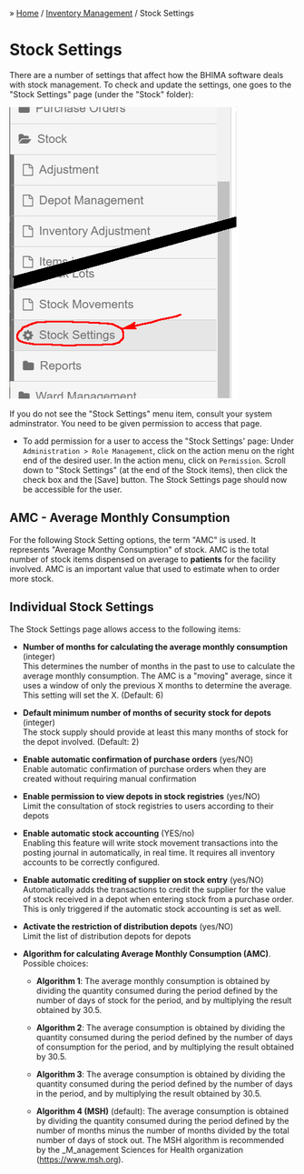 &raquo; [Home](../index.md) / [Inventory Management](./index.md) / Stock Settings

# Stock Settings

There are a number of settings that affect how the BHIMA software deals with
stock management.  To check and update the settings, one goes to the "Stock
Settings" page (under the "Stock" folder):

![Stock Settings Page](./images/stock-settings-page.png)

If you do not see the "Stock Settings" menu item, consult your system
adminstrator.  You need to be given permission to access that page.

- To add permission for a user to access the "Stock Settings' page: Under
  `Administration > Role Management`, click on the action menu on the right
  end of the desired user.  In the action menu, click on `Permission`.  Scroll
  down to "Stock Settings" (at the end of the Stock items), then click the check
  box and the [Save] button.  The Stock Settings page should now be accessible
  for the user.

## AMC - Average Monthly Consumption

For the following Stock Setting options, the term "AMC" is used.  It
represents "Average Monthy Consumption" of stock.  AMC is the total number of
stock items dispensed on average to **patients** for the facility involved.
AMC is an important value that used to estimate when to order more stock.

## Individual Stock Settings
The Stock Settings page allows access to the following items:

- **Number of months for calculating the average monthly consumption** (integer)  
  This determines the number of months in the past to use to calculate the
  average monthly consumption. The AMC is a "moving" average, since it uses a
  window of only the previous X months to determine the average. This setting
  will set the X.  (Default: 6)

- **Default minimum number of months of security stock for depots** (integer)  
  The stock supply should provide at least this many months of stock for the
  depot involved. (Default: 2)

- **Enable automatic confirmation of purchase orders** (yes/NO)  
  Enable automatic confirmation of purchase orders when they are created
  without requiring manual confirmation

- **Enable permission to view depots in stock registries** (yes/NO)  
  Limit the consultation of stock registries to users according to their
  depots

- **Enable automatic stock accounting** (YES/no)  
  Enabling this feature will write stock movement transactions into the
  posting journal in automatically, in real time. It requires all inventory
  accounts to be correctly configured.

- **Enable automatic crediting of supplier on stock entry** (yes/NO)  
  Automatically adds the transactions to credit the supplier for the value of
  stock received in a depot when entering stock from a purchase order. This is
  only triggered if the automatic stock accounting is set as well.

- **Activate the restriction of distribution depots** (yes/NO)  
  Limit the list of distribution depots for depots

- **Algorithm for calculating Average Monthly Consumption (AMC)**.  Possible choices:

  - **Algorithm 1**: The average monthly consumption is obtained by dividing
    the quantity consumed during the period defined by the number of days of
    stock for the period, and by multiplying the result obtained by 30.5.

  - **Algorithm 2**: The average consumption is obtained by dividing the
    quantity consumed during the period defined by the number of days of
    consumption for the period, and by multiplying the result obtained
    by 30.5.

  - **Algorithm 3**: The average consumption is obtained by dividing the
    quantity consumed during the period defined by the number of days in the
    period, and by multiplying the result obtained by 30.5.

  - **Algorithm 4 (MSH)** (default): The average consumption is obtained by
    dividing the quantity consumed during the period defined by the number of
    months minus the number of months divided by the total number of days of
    stock out.  The MSH algorithm is recommended by the _M_anagement Sciences
    for Health organization (https://www.msh.org).

